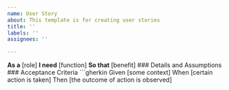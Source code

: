 ```yaml
---
name: User Story
about: This template is for creating user stories
title: ''
labels: ''
assignees: ''

---
```


**As a** [role]  **I need** [function]   **So that** [benefit]   ### Details and Assumptions  ### Acceptance Criteria ```gherkin Given [some context] When [certain action is taken] Then [the outcome of action is observed]
